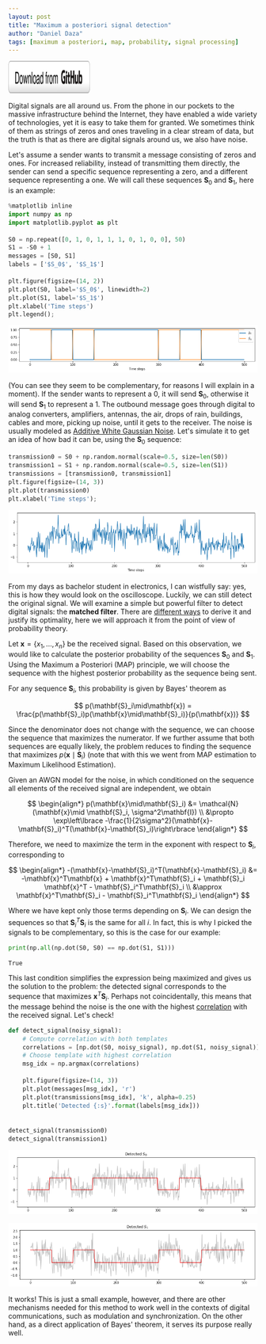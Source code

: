 ```yaml
---
layout: post
title: "Maximum a posteriori signal detection"
author: "Daniel Daza"
tags: [maximum a posteriori, map, probability, signal processing]
---
```

<script type="text/x-mathjax-config">
MathJax.Hub.Config({
  tex2jax: {inlineMath: [['$','$']]}
});
</script>
<a href=""><img src="assets/img/github_button.png" alt="Download from GitHub" width="165" height="65"></a>

Digital signals are all around us. From the phone in our pockets to the massive infrastructure behind the Internet, they have enabled a wide variety of technologies, yet it is easy to take them for granted. We sometimes think of them as strings of zeros and ones traveling in a clear stream of data, but the truth is that as there are digital signals around us, we also have noise.

Let's assume a sender wants to transmit a message consisting of zeros and ones. For increased reliability, instead of transmitting them directly, the sender can send a specific sequence representing a zero, and a different sequence representing a one. We will call these sequences $\mathbf{S}_0$ and $\mathbf{S}_1$, here is an example:


```python
%matplotlib inline
import numpy as np
import matplotlib.pyplot as plt

S0 = np.repeat([0, 1, 0, 1, 1, 1, 0, 1, 0, 0], 50)
S1 = -S0 + 1
messages = [S0, S1]
labels = ['$S_0$', '$S_1$']

plt.figure(figsize=(14, 2))
plt.plot(S0, label='$S_0$', linewidth=2)
plt.plot(S1, label='$S_1$')
plt.xlabel('Time steps')
plt.legend();
```


![png](assets/img/matched-filter_files/matched-filter_1_0.png)


(You can see they seem to be complementary, for reasons I will explain in a moment). If the sender wants to represent a 0, it will send $\mathbf{S}_0$, otherwise it will send $\mathbf{S}_1$ to represent a 1. The outbound message goes through digital to analog converters, amplifiers, antennas, the air, drops of rain, buildings, cables and more, picking up noise, until it gets to the receiver. The noise is usually modeled as [Additive White Gaussian Noise](https://en.wikipedia.org/wiki/Additive_white_Gaussian_noise). Let's simulate it to get an idea of how bad it can be, using the $\mathbf{S}_0$ sequence:


```python
transmission0 = S0 + np.random.normal(scale=0.5, size=len(S0))
transmission1 = S1 + np.random.normal(scale=0.5, size=len(S1))
transmissions = [transmission0, transmission1]
plt.figure(figsize=(14, 3))
plt.plot(transmission0)
plt.xlabel('Time steps');
```


![png](assets/img/matched-filter_files/matched-filter_3_0.png)


From my days as bachelor student in electronics, I can wistfully say: yes, this is how they would look on the oscilloscope. Luckily, we can still detect the original signal. We will examine a simple but powerful filter to detect digital signals: the **matched filter**. There are [different ways](https://en.wikipedia.org/wiki/Matched_filter#Derivation_of_the_matched_filter) to derive it and justify its optimality, here we will approach it from the point of view of probability theory.

Let $\mathbf{x} = \lbrace x_1, ... , x_n \rbrace$ be the received signal. Based on this observation, we would like to calculate the posterior probability of the sequences $\mathbf{S}_0$ and $\mathbf{S}_1$. Using the Maximum a Posteriori (MAP) principle, we will choose the sequence with the highest posterior probability as the sequence being sent.

For any sequence $\mathbf{S}_i$, this probability is given by Bayes' theorem as

$$
p(\mathbf{S}_i\mid\mathbf{x}) = \frac{p(\mathbf{S}_i)p(\mathbf{x}\mid\mathbf{S}_i)}{p(\mathbf{x})}
$$

Since the denominator does not change with the sequence, we can choose the sequence that maximizes the numerator. If we further assume that both sequences are equally likely, the problem reduces to finding the sequence that maximizes $p(\mathbf{x}\mid\mathbf{S}_i)$ (note that with this we went from MAP estimation to Maximum Likelihood Estimation).

Given an AWGN model for the noise, in which conditioned on the sequence all elements of the received signal are independent, we obtain

$$
\begin{align*}
p(\mathbf{x}\mid\mathbf{S}_i) &= \mathcal{N}(\mathbf{x}\mid \mathbf{S}_i, \sigma^2\mathbf{I}) \\
&\propto \exp\left\lbrace -\frac{1}{2\sigma^2}(\mathbf{x}-\mathbf{S}_i)^T(\mathbf{x}-\mathbf{S}_i)\right\rbrace
\end{align*}
$$

Therefore, we need to maximize the term in the exponent with respect to $\mathbf{S}_i$, corresponding to

$$
\begin{align*}
-(\mathbf{x}-\mathbf{S}_i)^T(\mathbf{x}-\mathbf{S}_i) &= -\mathbf{x}^T\mathbf{x} + \mathbf{x}^T\mathbf{S}_i + \mathbf{S}_i \mathbf{x}^T - \mathbf{S}_i^T\mathbf{S}_i \\
&\approx \mathbf{x}^T\mathbf{S}_i - \mathbf{S}_i^T\mathbf{S}_i
\end{align*}
$$

Where we have kept only those terms depending on $\mathbf{S}_i$. We can design the sequences so that $\mathbf{S}_i^T\mathbf{S}_i$ is the same for all $i$. In fact, this is why I picked the signals to be complementary, so this is the case for our example:


```python
print(np.all(np.dot(S0, S0) == np.dot(S1, S1)))
```

    True


This last condition simplifies the expression being maximized and gives us the solution to the problem: the detected signal corresponds to the sequence that maximizes $\mathbf{x}^T\mathbf{S}_i$. Perhaps not coincidentally, this means that the message behind the noise is the one with the highest [correlation](https://en.wikipedia.org/wiki/Cross-correlation) with the received signal. Let's check!


```python
def detect_signal(noisy_signal):
    # Compute correlation with both templates
    correlations = [np.dot(S0, noisy_signal), np.dot(S1, noisy_signal)]
    # Choose template with highest correlation
    msg_idx = np.argmax(correlations)

    plt.figure(figsize=(14, 3))
    plt.plot(messages[msg_idx], 'r')
    plt.plot(transmissions[msg_idx], 'k', alpha=0.25)
    plt.title('Detected {:s}'.format(labels[msg_idx]))


detect_signal(transmission0)
detect_signal(transmission1)
```


![png](assets/img/matched-filter_files/matched-filter_7_0.png)



![png](assets/img/matched-filter_files/matched-filter_7_1.png)


It works! This is just a small example, however, and there are other mechanisms needed for this method to work well in the contexts of digital communications, such as modulation and synchronization. On the other hand, as a direct application of Bayes' theorem, it serves its purpose really well.
